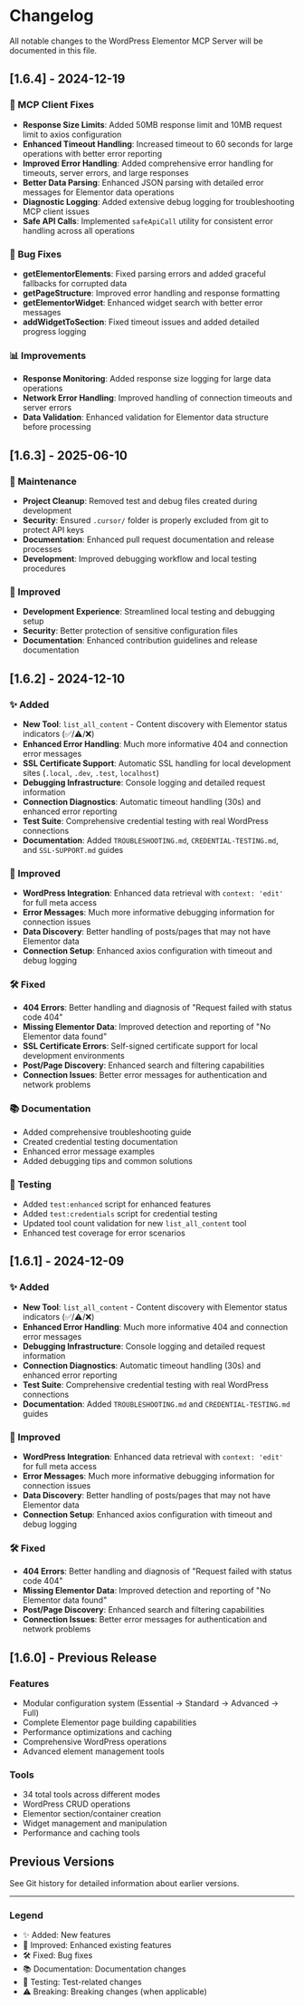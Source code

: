 # Changelog

All notable changes to the WordPress Elementor MCP Server will be documented in this file.

## [1.6.4] - 2024-12-19

### 🔧 MCP Client Fixes
- **Response Size Limits**: Added 50MB response limit and 10MB request limit to axios configuration
- **Enhanced Timeout Handling**: Increased timeout to 60 seconds for large operations with better error reporting
- **Improved Error Handling**: Added comprehensive error handling for timeouts, server errors, and large responses
- **Better Data Parsing**: Enhanced JSON parsing with detailed error messages for Elementor data operations
- **Diagnostic Logging**: Added extensive debug logging for troubleshooting MCP client issues
- **Safe API Calls**: Implemented `safeApiCall` utility for consistent error handling across all operations

### 🐛 Bug Fixes
- **getElementorElements**: Fixed parsing errors and added graceful fallbacks for corrupted data
- **getPageStructure**: Improved error handling and response formatting
- **getElementorWidget**: Enhanced widget search with better error messages
- **addWidgetToSection**: Fixed timeout issues and added detailed progress logging

### 📊 Improvements
- **Response Monitoring**: Added response size logging for large data operations
- **Network Error Handling**: Improved handling of connection timeouts and server errors
- **Data Validation**: Enhanced validation for Elementor data structure before processing

## [1.6.3] - 2025-06-10

### 🧹 Maintenance
- **Project Cleanup**: Removed test and debug files created during development
- **Security**: Ensured `.cursor/` folder is properly excluded from git to protect API keys
- **Documentation**: Enhanced pull request documentation and release processes
- **Development**: Improved debugging workflow and local testing procedures

### 🔧 Improved
- **Development Experience**: Streamlined local testing and debugging setup
- **Security**: Better protection of sensitive configuration files
- **Documentation**: Enhanced contribution guidelines and release documentation

## [1.6.2] - 2024-12-10

### ✨ Added
- **New Tool**: `list_all_content` - Content discovery with Elementor status indicators (✅/⚠️/❌)
- **Enhanced Error Handling**: Much more informative 404 and connection error messages
- **SSL Certificate Support**: Automatic SSL handling for local development sites (`.local`, `.dev`, `.test`, `localhost`)
- **Debugging Infrastructure**: Console logging and detailed request information
- **Connection Diagnostics**: Automatic timeout handling (30s) and enhanced error reporting
- **Test Suite**: Comprehensive credential testing with real WordPress connections
- **Documentation**: Added `TROUBLESHOOTING.md`, `CREDENTIAL-TESTING.md`, and `SSL-SUPPORT.md` guides

### 🔧 Improved
- **WordPress Integration**: Enhanced data retrieval with `context: 'edit'` for full meta access
- **Error Messages**: Much more informative debugging information for connection issues
- **Data Discovery**: Better handling of posts/pages that may not have Elementor data
- **Connection Setup**: Enhanced axios configuration with timeout and debug logging

### 🛠️ Fixed
- **404 Errors**: Better handling and diagnosis of "Request failed with status code 404"
- **Missing Elementor Data**: Improved detection and reporting of "No Elementor data found"
- **SSL Certificate Errors**: Self-signed certificate support for local development environments
- **Post/Page Discovery**: Enhanced search and filtering capabilities
- **Connection Issues**: Better error messages for authentication and network problems

### 📚 Documentation
- Added comprehensive troubleshooting guide
- Created credential testing documentation
- Enhanced error message examples
- Added debugging tips and common solutions

### 🧪 Testing
- Added `test:enhanced` script for enhanced features
- Added `test:credentials` script for credential testing
- Updated tool count validation for new `list_all_content` tool
- Enhanced test coverage for error scenarios

## [1.6.1] - 2024-12-09

### ✨ Added
- **New Tool**: `list_all_content` - Content discovery with Elementor status indicators (✅/⚠️/❌)
- **Enhanced Error Handling**: Much more informative 404 and connection error messages
- **Debugging Infrastructure**: Console logging and detailed request information
- **Connection Diagnostics**: Automatic timeout handling (30s) and enhanced error reporting
- **Test Suite**: Comprehensive credential testing with real WordPress connections
- **Documentation**: Added `TROUBLESHOOTING.md` and `CREDENTIAL-TESTING.md` guides

### 🔧 Improved
- **WordPress Integration**: Enhanced data retrieval with `context: 'edit'` for full meta access
- **Error Messages**: Much more informative debugging information for connection issues
- **Data Discovery**: Better handling of posts/pages that may not have Elementor data
- **Connection Setup**: Enhanced axios configuration with timeout and debug logging

### 🛠️ Fixed
- **404 Errors**: Better handling and diagnosis of "Request failed with status code 404"
- **Missing Elementor Data**: Improved detection and reporting of "No Elementor data found"
- **Post/Page Discovery**: Enhanced search and filtering capabilities
- **Connection Issues**: Better error messages for authentication and network problems

## [1.6.0] - Previous Release

### Features
- Modular configuration system (Essential → Standard → Advanced → Full)
- Complete Elementor page building capabilities
- Performance optimizations and caching
- Comprehensive WordPress operations
- Advanced element management tools

### Tools
- 34 total tools across different modes
- WordPress CRUD operations
- Elementor section/container creation
- Widget management and manipulation
- Performance and caching tools

## Previous Versions

See Git history for detailed information about earlier versions.

---

### Legend
- ✨ Added: New features
- 🔧 Improved: Enhanced existing features  
- 🛠️ Fixed: Bug fixes
- 📚 Documentation: Documentation changes
- 🧪 Testing: Test-related changes
- ⚠️ Breaking: Breaking changes (when applicable) 